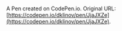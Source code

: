 # 

A Pen created on CodePen.io. Original URL: [https://codepen.io/dklinov/pen/JjaJXZe](https://codepen.io/dklinov/pen/JjaJXZe).

